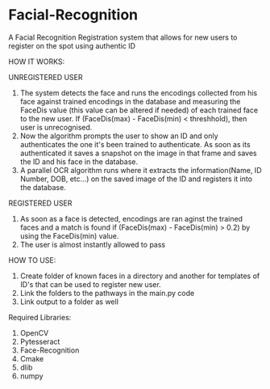 # Facial-Recognition
A Facial Recognition Registration system that allows for new users to register on the spot using authentic ID

HOW IT WORKS:

UNREGISTERED USER

1) The system detects the face and runs the encodings collected from his face against trained encodings in the database and measuring the FaceDis value (this value can be altered if needed) of each trained face to the new user. If (FaceDis(max) - FaceDis(min) < threshhold), then user is unrecognised.
2) Now the algorithm prompts the user to show an ID and only authenticates the one it's been trained to authenticate. As soon as its authenticated it saves a snapshot on the image    in that frame and saves the ID and his face in the database.
3) A parallel OCR algorithm runs where it extracts the information(Name, ID Number, DOB, etc...) on the saved image of the ID and registers it into the database.

REGISTERED USER

1) As soon as a face is detected, encodings are ran aginst the trained faces and a match is found if (FaceDis(max) - FaceDis(min) > 0.2) by using the FaceDis(min) value.
2) The user is almost instantly allowed to pass



HOW TO USE:

1) Create folder of known faces in a directory and another for templates of ID's that can be used to register new user.
2) Link the folders to the pathways in the main.py code
3) Link output to a folder as well






Required Libraries:

1) OpenCV
2) Pytesseract
3) Face-Recognition
4) Cmake
5) dlib
6) numpy
